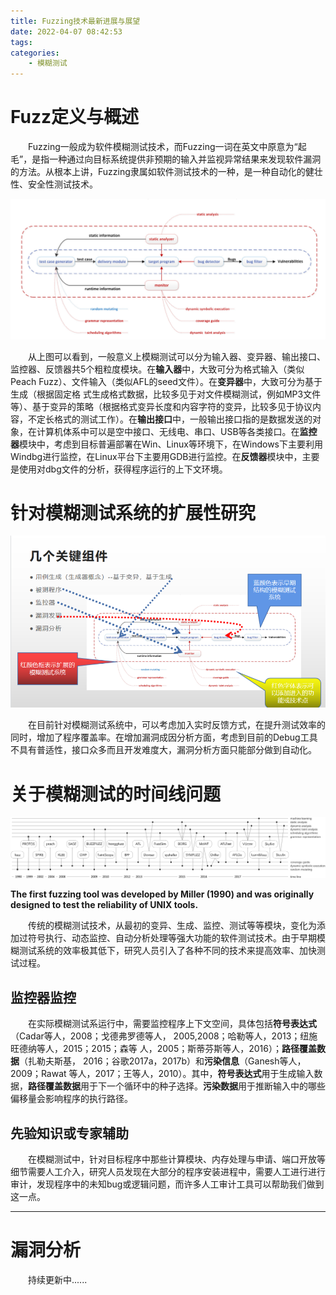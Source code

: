 ```yaml
---
title: Fuzzing技术最新进展与展望
date: 2022-04-07 08:42:53
tags:
categories:   
    - 模糊测试
---
```

# Fuzz定义与概述

&emsp;&emsp;Fuzzing一般成为软件模糊测试技术，而Fuzzing一词在英文中原意为“起毛”，是指一种通过向目标系统提供非预期的输入并监视异常结果来发现软件漏洞的方法。从根本上讲，Fuzzing隶属如软件测试技术的一种，是一种自动化的健壮性、安全性测试技术。

![一般模糊测试流程](/img/fuzz1.png)

&emsp;&emsp;从上图可以看到，一般意义上模糊测试可以分为输入器、变异器、输出接口、监控器、反馈器共5个粗粒度模块。在<b>输入器</b>中，大致可分为格式输入（类似Peach Fuzz）、文件输入（类似AFL的seed文件）。在<b>变异器</b>中，大致可分为基于生成（根据固定格 式生成格式数据，比较多见于对文件模糊测试，例如MP3文件等）、基于变异的策略（根据格式变异长度和内容字符的变异，比较多见于协议内容，不定长格式的测试工作）。在<b>输出接口</b>中，一般输出接口指的是数据发送的对象，在计算机体系中可以是空中接口、无线电、串口、USB等各类接口。在**监控器**模块中，考虑到目标普遍部署在Win、Linux等环境下，在Windows下主要利用Windbg进行监控，在Linux平台下主要用GDB进行监控。在**反馈器**模块中，主要是使用对dbg文件的分析，获得程序运行的上下文环境。

# 针对模糊测试系统的扩展性研究

![模糊测试系统的扩展方面发展](/img/1649819271.png)

&emsp;&emsp;在目前针对模糊测试系统中，可以考虑加入实时反馈方式，在提升测试效率的同时，增加了程序覆盖率。在增加漏洞成因分析方面，考虑到目前的Debug工具不具有普适性，接口众多而且开发难度大，漏洞分析方面只能部分做到自动化。

# 关于模糊测试的时间线问题

![模糊测试系统的扩展方面发展](/img/fuzztimeline.png)

**The first fuzzing tool was developed by Miller (1990) and was originally designed to test the reliability of UNIX tools.**

&emsp;&emsp;传统的模糊测试技术，从最初的变异、生成、监控、测试等等模块，变化为添加过符号执行、动态监控、自动分析处理等强大功能的软件测试技术。由于早期模糊测试系统的效率极其低下，研究人员引入了各种不同的技术来提高效率、加快测试过程。

## 监控器监控

&emsp;&emsp;在实际模糊测试系运行中，需要监控程序上下文空间，具体包括**符号表达式**（Cadar等人，2008；戈德弗罗德等人， 2005,2008；哈勒等人，2013；纽施旺德纳等人，2015；2015；森等 人，2005；斯蒂芬斯等人，2016）；**路径覆盖数据**（扎勒夫斯基， 2016；谷歌2017a，2017b）和**污染信息**（Ganesh等人，2009；Rawat 等人，2017；王等人，2010）。其中，**符号表达式**用于生成输入数据，**路径覆盖数据**用于下一个循环中的种子选择。**污染数据**用于推断输入中的哪些偏移量会影响程序的执行路径。

## 先验知识或专家辅助

&emsp;&emsp;在模糊测试中，针对目标程序中那些计算模块、内存处理与申请、端口开放等细节需要人工介入，研究人员发现在大部分的程序安装进程中，需要人工进行进行审计，发现程序中的未知bug或逻辑问题，而许多人工审计工具可以帮助我们做到这一点。

--------------------
# 漏洞分析

&emsp;&emsp;持续更新中......